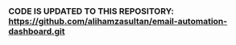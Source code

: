 ### CODE IS UPDATED TO THIS REPOSITORY: https://github.com/alihamzasultan/email-automation-dashboard.git
